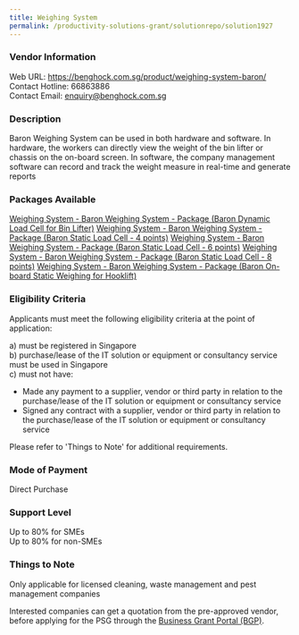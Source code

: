 ```yaml
---
title: Weighing System
permalink: /productivity-solutions-grant/solutionrepo/solution1927
---
```


### Vendor Information
Web URL: https://benghock.com.sg/product/weighing-system-baron/ <br>Contact Hotline: 66863886 <br>Contact Email: enquiry@benghock.com.sg <br>

### Description

Baron Weighing System can be used in both hardware and software. In hardware, the workers can directly view the weight of the bin lifter or chassis on the on-board screen. In software, the company management software can record and track the weight measure in real-time and generate reports

### Packages Available

<a href='https://www.gobusiness.gov.sg/images/psg/BENG_HOCK_20200299_Desensitised_Annex_3_Part_1.pdf' target='_blank'>Weighing System - Baron Weighing System - Package (Baron Dynamic Load Cell for Bin Lifter)</a>
<a href='https://www.gobusiness.gov.sg/images/psg/BENG_HOCK_20200299_Desensitised_Annex_3_Part_2.pdf' target='_blank'>Weighing System - Baron Weighing System - Package (Baron Static Load Cell - 4 points)</a>
<a href='https://www.gobusiness.gov.sg/images/psg/BENG_HOCK_20200299_Desensitised_Annex_3_Part_3.pdf' target='_blank'>Weighing System - Baron Weighing System - Package (Baron Static Load Cell - 6 points)</a>
<a href='https://www.gobusiness.gov.sg/images/psg/BENG_HOCK_20200299_Desensitised_Annex_3_Part_4.pdf' target='_blank'>Weighing System - Baron Weighing System - Package (Baron Static Load Cell - 8 points)</a>
<a href='https://www.gobusiness.gov.sg/images/psg/BENG_HOCK_20200299_Desensitised_Annex_3_Part_5.pdf' target='_blank'>Weighing System - Baron Weighing System - Package (Baron On-board Static Weighing for Hooklift)</a>

### Eligibility Criteria

Applicants must meet the following eligibility criteria at the point of application:

a) must be registered in Singapore <br>
b) purchase/lease of the IT solution or equipment or consultancy service must be used in Singapore <br>
c) must not have:
- Made any payment to a supplier, vendor or third party in relation to the purchase/lease of the IT solution or equipment or consultancy service
- Signed any contract with a supplier, vendor or third party in relation to the purchase/lease of the IT solution or equipment or consultancy service

Please refer to 'Things to Note' for additional requirements.

### Mode of Payment
Direct Purchase

### Support Level
Up to 80% for SMEs <br>
Up to 80% for non-SMEs

### Things to Note
Only applicable for licensed cleaning, waste management and pest management companies

Interested companies can get a quotation from the pre-approved vendor, before applying for the PSG through the <a target='_blank' href='https://www.businessgrants.gov.sg/'>Business Grant Portal (BGP)</a>.
